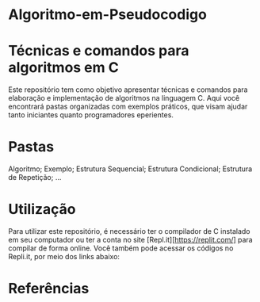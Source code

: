 # Algoritmo-em-Pseudocodigo
# Técnicas e comandos para algoritmos em C

Este repositório tem como objetivo apresentar técnicas e comandos para elaboração e implementação de algoritmos na linguagem C. Aqui você encontrará pastas organizadas com exemplos práticos, que visam ajudar tanto iniciantes quanto programadores eperientes.

# Pastas

  Algoritmo;
  Exemplo;
  Estrutura Sequencial;
  Estrutura Condicional;
  Estrutura de Repetição;
  ...

# Utilização

Para utilizar este repositório, é necessário ter o compilador de C instalado em seu computador ou ter a conta no site [Repl.it][https://replit.com/] para compilar de forma online. Você também pode acessar os códigos no Repli.it, por meio dos links abaixo:



# Referências
